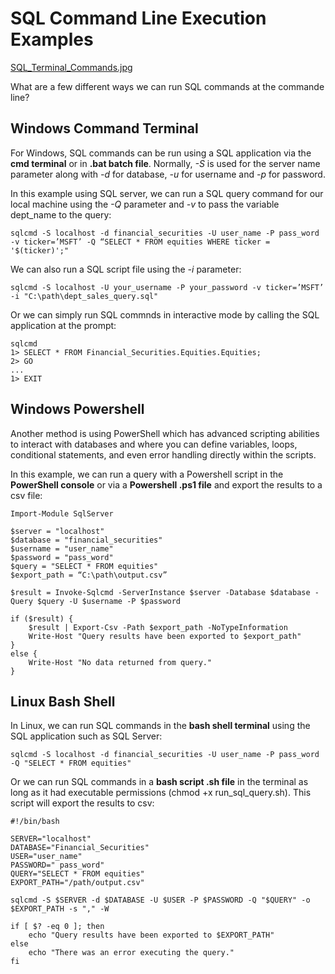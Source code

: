 # SQL Command Line Execution Examples

[SQL_Terminal_Commands.jpg](https://github.com/danvuk567/SQL-Best-Practices/blob/main/images/SQL_Terminal_Commands.jpg)

What are a few different ways we can run SQL commands at the commande line?

## **Windows Command Terminal** ##

For Windows, SQL commands can be run using a SQL application via the **cmd terminal** or in **.bat batch file**. Normally, *-S* is used for the server name parameter along with *-d* for database, *-u* for username and *-p* for password.

In this example using SQL server, we can run a SQL query command for our local machine using the *-Q* parameter and *-v* to pass the variable dept_name to the query:

    sqlcmd -S localhost -d financial_securities -U user_name -P pass_word -v ticker=’MSFT’ -Q “SELECT * FROM equities WHERE ticker = '$(ticker)';"

We can also run a SQL script file using the *-i* parameter:

    sqlcmd -S localhost -U your_username -P your_password -v ticker=’MSFT’ -i "C:\path\dept_sales_query.sql"

Or we can simply run SQL commnds in interactive mode by calling the SQL application at the prompt:

    sqlcmd
    1> SELECT * FROM Financial_Securities.Equities.Equities;
    2> GO
    ...
    1> EXIT

## **Windows Powershell** ##

Another method is using PowerShell which has advanced scripting abilities to interact with databases and where you can define variables, loops, conditional statements, and even error handling directly within the scripts.

In this example, we can run a query with a Powershell script in the **PowerShell console** or via a **Powershell .ps1 file** and export the results to a csv file:

    Import-Module SqlServer

    $server = "localhost" 
    $database = "financial_securities" 
    $username = "user_name"
    $password = "pass_word"
    $query = "SELECT * FROM equities"
    $export_path = “C:\path\output.csv”

    $result = Invoke-Sqlcmd -ServerInstance $server -Database $database -Query $query -U $username -P $password
    
    if ($result) { 
        $result | Export-Csv -Path $export_path -NoTypeInformation 
        Write-Host "Query results have been exported to $export_path"
    }
    else {
        Write-Host "No data returned from query."
    }

## **Linux Bash Shell** ##

In Linux, we can run SQL commands in the **bash shell terminal** using the SQL application such as SQL Server:

    sqlcmd -S localhost -d financial_securities -U user_name -P pass_word -Q "SELECT * FROM equities"

Or we can run SQL commands in a **bash script .sh file** in the terminal as long as it had executable permissions (chmod +x run_sql_query.sh). This script will export the results to csv:

    #!/bin/bash 
    
    SERVER="localhost" 
    DATABASE="Financial_Securities" 
    USER="user_name" 
    PASSWORD=" pass_word" 
    QUERY="SELECT * FROM equities" 
    EXPORT_PATH="/path/output.csv" 
    
    sqlcmd -S $SERVER -d $DATABASE -U $USER -P $PASSWORD -Q "$QUERY" -o $EXPORT_PATH -s "," -W 

    if [ $? -eq 0 ]; then 
        echo "Query results have been exported to $EXPORT_PATH" 
    else
        echo "There was an error executing the query." 
    fi



